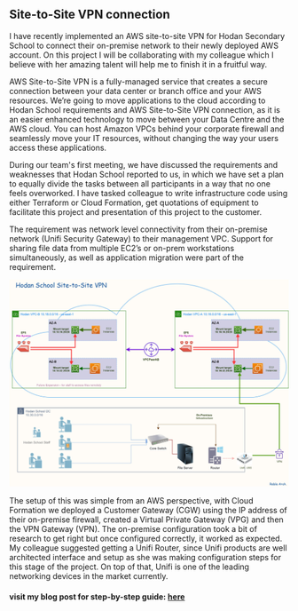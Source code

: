 ## Site-to-Site VPN connection

I have recently implemented an AWS site-to-site VPN for Hodan Secondary School to connect their on-premise network to their newly deployed AWS account. On this project I will be collaborating with my colleague which I believe with her amazing talent will help me to finish it in a fruitful way.

AWS Site-to-Site VPN is a fully-managed service that creates a secure connection between your data center or branch office and your AWS resources. We’re going to move applications to the cloud according to Hodan School requirements and AWS Site-to-Site VPN connection, as it is an easier enhanced technology to move between your Data Centre and the AWS cloud. You can host Amazon VPCs behind your corporate firewall and seamlessly move your IT resources, without changing the way your users access these applications.

During our team's first meeting, we have discussed the requirements and weaknesses that Hodan School reported to us, in which we have set a plan to equally divide the tasks between all participants in a way that no one feels overworked. I have tasked colleague to write infrastructure code using either Terraform or Cloud Formation, get quotations of equipment to facilitate this project and presentation of this project to the customer.

The requirement was network level connectivity from their on-premise network (Unifi Security Gateway) to their management VPC. Support for sharing file data from multiple EC2’s or on-prem workstations simultaneously, as well as application migration were part of the requirement.

![Hodan School](https://github.com/MoRoble/AWS-Projects/blob/main/Site-to-Site/EFS-S2S-diagram.jpg)

The setup of this was simple from an AWS perspective, with Cloud Formation we deployed a Customer Gateway (CGW) using the IP address of their on-premise firewall, created a Virtual Private Gateway (VPG) and then the VPN Gateway (VPN). The on-premise configuration took a bit of research to get right but once configured correctly, it worked as expected. My colleague suggested getting a Unifi Router, since Unifi products are well architected interface and setup as she was making configuration steps for this stage of the project. On top of that, Unifi is one of the leading networking devices in the market currently.

#### visit my blog post for step-by-step guide: [here](https://roble.uk/efs-file-share-with-aws-site-to-site-vpn-connection/) 

